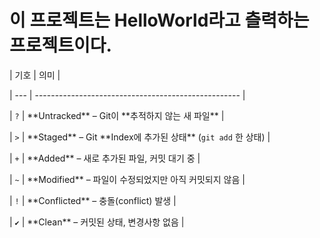 # 이 프로젝트는 HelloWorld라고 츨력하는 프로젝트이다.

| 기호  | 의미                                                  |

| --- | --------------------------------------------------- |

| `?` | \*\*Untracked\*\* – Git이 \*\*추적하지 않는 새 파일\*\*               |

| `>` | \*\*Staged\*\* – Git \*\*Index에 추가된 상태\*\* (`git add` 한 상태) |

| `+` | \*\*Added\*\* – 새로 추가된 파일, 커밋 대기 중                      |

| `~` | \*\*Modified\*\* – 파일이 수정되었지만 아직 커밋되지 않음     |

| `!` | \*\*Conflicted\*\* – 충돌(conflict) 발생                    |

| `✔` | \*\*Clean\*\* – 커밋된 상태, 변경사항 없음                         |


